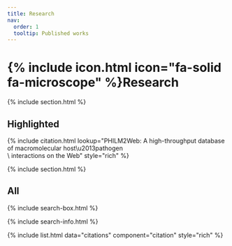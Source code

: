 ```yaml
---
title: Research
nav:
  order: 1
  tooltip: Published works
---
```


# {% include icon.html icon="fa-solid fa-microscope" %}Research

<!-- Lorem ipsum dolor sit amet, consectetur adipiscing elit, sed do eiusmod tempor incididunt ut labore et dolore magna aliqua.
Ut enim ad minim veniam, quis nostrud exercitation ullamco laboris nisi ut aliquip ex ea commodo consequat. -->

{% include section.html %}

## Highlighted

{% include citation.html lookup="PHILM2Web: A high-throughput database of macromolecular host\u2013pathogen\
    \ interactions on the Web" style="rich" %}

{% include section.html %}

## All

{% include search-box.html %}

{% include search-info.html %}

{% include list.html data="citations" component="citation" style="rich" %}
